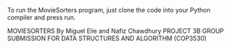 To run the MovieSorters program, just clone the code into your Python compiler and press run.

MOVIESORTERS
By Miguel Elie and Nafiz Chawdhury
PROJECT 3B GROUP SUBMISSION FOR DATA STRUCTURES AND ALGORITHM (COP3530)
